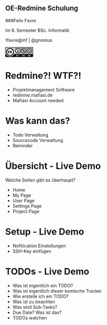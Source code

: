## OE-Redmine Schulung



###Felix Favre

im 6. Semester BSc. Informatik

1favre@inf | @gnomus

![ccbysa](img/cc-by-nc-sa.png)



# Redmine?! WTF?!
* Projektmanagement Software
* redmine.mafiasi.de
* Mafiasi Account needed



# Was kann das?
* Todo Verwaltung
* Sourcecode Verwaltung
* Reminder



# Übersicht - Live Demo
Welche Seiten gibt es überhaupt?

* Home
* My Page
* User Page
* Settings Page
* Project Page



# Setup - Live Demo
* Nofitication Einstellungen
* SSH-Key einfügen



# TODOs - Live Demo
* Was ist eigentlich ein TODO?
* Was ist eigentlich dieser komische Tracker
* Wie erstelle ich ein TODO?
 * Was ist zu beachten
 * Was sind Sub-Tasks?
* Due Date? Was ist das?
* TODOs watchen






